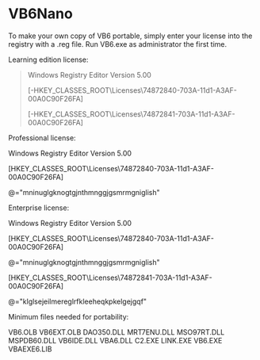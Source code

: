 # VB6Nano
To make your own copy of VB6 portable, simply enter your license into the registry with a .reg file.  Run VB6.exe as administrator the first time.

Learning edition license:
>Windows Registry Editor Version 5.00
>
>[-HKEY_CLASSES_ROOT\Licenses\74872840-703A-11d1-A3AF-00A0C90F26FA]
>
>[-HKEY_CLASSES_ROOT\Licenses\74872841-703A-11d1-A3AF-00A0C90F26FA]



Professional license:

Windows Registry Editor Version 5.00

[HKEY_CLASSES_ROOT\Licenses\74872840-703A-11d1-A3AF-00A0C90F26FA]

@="mninuglgknogtgjnthmnggjgsmrmgniglish"



Enterprise license:

Windows Registry Editor Version 5.00

[HKEY_CLASSES_ROOT\Licenses\74872840-703A-11d1-A3AF-00A0C90F26FA]

@="mninuglgknogtgjnthmnggjgsmrmgniglish"

[HKEY_CLASSES_ROOT\Licenses\74872841-703A-11d1-A3AF-00A0C90F26FA]

@="klglsejeilmereglrfkleeheqkpkelgejgqf"

Minimum files needed for portability:

VB6.OLB
VB6EXT.OLB
DAO350.DLL
MRT7ENU.DLL
MSO97RT.DLL
MSPDB60.DLL
VB6IDE.DLL
VBA6.DLL
C2.EXE
LINK.EXE
VB6.EXE
VBAEXE6.LIB
